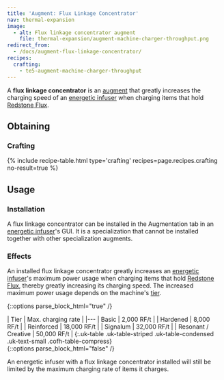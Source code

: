 ```yaml
---
title: 'Augment: Flux Linkage Concentrator'
nav: thermal-expansion
image:
  - alt: Flux linkage concentrator augment
    file: thermal-expansion/augment-machine-charger-throughput.png
redirect_from:
  - /docs/augment-flux-linkage-concentrator/
recipes:
  crafting:
    - te5-augment-machine-charger-throughput
---
```


A **flux linkage concentrator** is an [augment](/docs/thermal-expansion/augments/) that greatly
increases the charging speed of an [energetic infuser](/docs/thermal-expansion/energetic-infuser/)
when charging items that hold [Redstone Flux](/docs/redstone-flux/).


Obtaining
---------

### Crafting
{% include recipe-table.html type='crafting' recipes=page.recipes.crafting no-result=true %}


Usage
-----

### Installation
A flux linkage concentrator can be installed in the Augmentation tab in an
[energetic infuser](/docs/thermal-expansion/energetic-infuser/)'s GUI. It is a specialization that
cannot be installed together with other specialization augments.

### Effects
An installed flux linkage concentrator greatly increases an [energetic
infuser](/docs/thermal-expansion/energetic-infuser/)'s maximum power usage when charging items
that hold [Redstone Flux](/docs/redstone-flux/), thereby greatly increasing its
charging speed. The increased maximum power usage depends on the machine's
[tier](/docs/thermal-foundation/tiers/).

{::options parse_block_html="true" /}
<div class="uk-overflow-container">
| Tier | Max. charging rate |
|---
| Basic | 2,000 RF/t |
| Hardened | 8,000 RF/t |
| Reinforced | 18,000 RF/t |
| Signalum | 32,000 RF/t |
| Resonant / Creative | 50,000 RF/t |
{:.uk-table .uk-table-striped .uk-table-condensed .uk-text-small .cofh-table-compress}
</div>
{::options parse_block_html="false" /}

An energetic infuser with a flux linkage concentrator installed will still be
limited by the maximum charging rate of items it charges.
